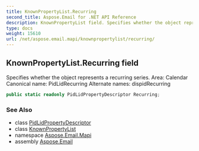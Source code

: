 ```yaml
---
title: KnownPropertyList.Recurring
second_title: Aspose.Email for .NET API Reference
description: KnownPropertyList field. Specifies whether the object represents a recurring series. Area Calendar Canonical name PidLidRecurring Alternate names dispidRecurring
type: docs
weight: 15610
url: /net/aspose.email.mapi/knownpropertylist/recurring/
---
```

## KnownPropertyList.Recurring field

Specifies whether the object represents a recurring series. Area: Calendar Canonical name: PidLidRecurring Alternate names: dispidRecurring

```csharp
public static readonly PidLidPropertyDescriptor Recurring;
```

### See Also

* class [PidLidPropertyDescriptor](../../pidlidpropertydescriptor/)
* class [KnownPropertyList](../)
* namespace [Aspose.Email.Mapi](../../knownpropertylist/)
* assembly [Aspose.Email](../../../)



